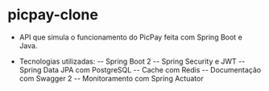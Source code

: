 # picpay-clone

- API que simula o funcionamento do PicPay feita com Spring Boot e Java.

- Tecnologias utilizadas:
-- Spring Boot 2
-- Spring Security e JWT
-- Spring Data JPA com PostgreSQL
-- Cache com Redis
-- Documentação com Swagger 2
-- Monitoramento com Spring Actuator
